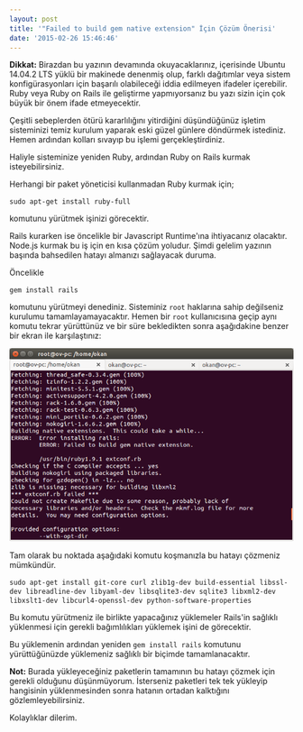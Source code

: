 ```yaml
---
layout: post
title: '"Failed to build gem native extension" İçin Çözüm Önerisi'
date: '2015-02-26 15:46:46'
---
```


**Dikkat:** Birazdan bu yazının devamında okuyacaklarınız, içerisinde Ubuntu 14.04.2 LTS yüklü bir makinede denenmiş olup, farklı dağıtımlar veya sistem konfigürasyonları için başarılı olabileceği iddia edilmeyen ifadeler içerebilir. Ruby veya Ruby on Rails ile geliştirme yapmıyorsanız bu yazı sizin için çok büyük bir önem ifade etmeyecektir.
<!--more-->

Çeşitli sebeplerden ötürü kararlılığını yitirdiğini düşündüğünüz işletim sisteminizi temiz kurulum yaparak eski güzel günlere döndürmek istediniz. Hemen ardından kolları sıvayıp bu işlemi gerçekleştirdiniz.

Haliyle sisteminize yeniden Ruby, ardından Ruby on Rails kurmak isteyebilirsiniz.

Herhangi bir paket yöneticisi kullanmadan Ruby kurmak için;

```
sudo apt-get install ruby-full
```

komutunu yürütmek işinizi görecektir.

Rails kurarken ise öncelikle bir Javascript Runtime'ına ihtiyacanız olacaktır. Node.js kurmak bu iş için en kısa çözüm yoludur. Şimdi gelelim yazının başında bahsedilen hatayı almanızı sağlayacak duruma.

Öncelikle
```
gem install rails
```

komutunu yürütmeyi denediniz. Sisteminiz `root` haklarına sahip değilseniz kurulumu tamamlayamayacaktır. Hemen bir `root` kullanıcısına geçip aynı komutu tekrar yürüttünüz ve bir süre bekledikten sonra aşağıdakine benzer bir ekran ile karşılaştınız:

![Failed to build gem native extension hatası](/img/posts/failed-to-build-gem-native-extension.png)

Tam olarak bu noktada aşağıdaki komutu koşmanızla bu hatayı çözmeniz mümkündür.

```
sudo apt-get install git-core curl zlib1g-dev build-essential libssl-dev libreadline-dev libyaml-dev libsqlite3-dev sqlite3 libxml2-dev libxslt1-dev libcurl4-openssl-dev python-software-properties
```

Bu komutu yürütmeniz ile birlikte yapacağınız yüklemeler Rails'in sağlıklı yüklenmesi için gerekli bağımlılıkları yüklemek işini de görecektir.

Bu yüklemenin ardından yeniden `gem install rails` komutunu yürüttüğünüzde yüklemeniz sağlıklı bir biçimde tamamlanacaktır.

**Not:**
Burada yükleyeceğiniz paketlerin tamamının bu hatayı çözmek için gerekli olduğunu düşünmüyorum. İsterseniz paketleri tek tek yükleyip hangisinin yüklenmesinden sonra hatanın ortadan kalktığını gözlemleyebilirsiniz.

Kolaylıklar dilerim.
